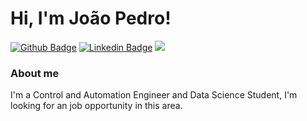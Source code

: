 # Hi, I'm João Pedro! 

[![Github Badge](https://img.shields.io/badge/-Github-000?style=flat-square&logo=Github&logoColor=white&link=https://github.com/jpgeliziario)](https://github.com/jpgeliziario)
[![Linkedin Badge](https://img.shields.io/badge/-LinkedIn-blue?style=flat-square&logo=Linkedin&logoColor=white&link=www.linkedin.com/in/joaopedrogarciaeliziario)](www.linkedin.com/in/joaopedrogarciaeliziario)
<a href = "mailto:jpgeliziario@gmail.com"><img src="https://img.shields.io/badge/Gmail-D14836?style=for-the-badge&logo=gmail&logoColor=white" target="_blank"></a>


### About me
I'm a Control and Automation Engineer and Data Science Student, I'm looking for an job opportunity in this area.

